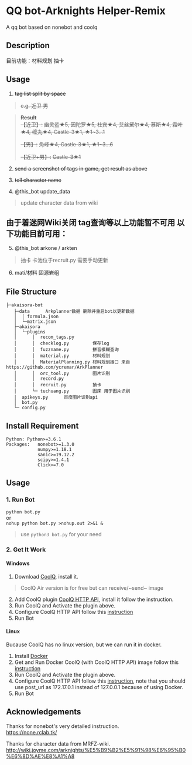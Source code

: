 # QQ bot-Arknights Helper-Remix
A qq bot based on nonebot and coolq

## Description
目前功能：材料规划 抽卡
## Usage
1. ~~tag list split by space~~
>~~e.g. 近卫 男~~

>**~~Result~~**\
>~~【近卫】:~~
>~~幽灵鲨★5, 因陀罗★5, 杜宾★4, 艾丝黛尔★4, 慕斯★4, 霜叶★4, 缠丸★4, Castle-3★1, ★1~3...1~~
>
>~~【男】:~~
>~~角峰★4, Castle-3★1, ★1~3...6~~
>
>~~【近卫+男】:~~
>~~Castle-3★1~~

2. ~~send a screenshot of tags in game, get result as above~~

3. ~~tell character name~~

4. @this_bot update_data

>update character data from wiki

## 由于着迷网Wiki关闭  tag查询等以上功能暂不可用 以下功能目前可用：

5. @this_bot arkone / arkten

>抽卡 卡池位于recruit.py 需要手动更新



6. mati/材料 固源岩组

## File Structure
```
├─akaisora-bot
   ├─data      Arkplanner数据 删除并重启bot以更新数据
   │  │ formula.json   
   │  └─matrix.json
   ├─akaisora
   │  └─plugins
   │      │  recom_tags.py
   │      │  checklog.py         保存log
   │      │  fuzzname.py         拼音模糊查询
   │      │  material.py         材料规划
   │      │  MaterialPlanning.py 材料规划接口 来自https://github.com/ycremar/ArkPlanner
   │      │  orc_tool.py         图片识别
   │      │  record.py           
   │      │  recruit.py          抽卡
   │      └─ tuchuang.py         图床 用于图片识别
   │  apikeys.py      百度图片识别api
   │  bot.py
   └─ config.py
```

## Install Requirement
```
Python: Python>=3.6.1
Packages:   nonebot>=1.3.0
            numpy>=1.18.1
            sanic>=19.12.2
            scipy>=1.4.1
            Click>=7.0
```

## Usage
### 1. Run Bot
`python bot.py`\
or\
`nohup python bot.py >nohup.out 2>&1 &`
> use `python3 bot.py` for your need

### 2. Get It Work
#### Windows

1. Download [CoolQ](https://cqp.cc/b/news), install it.
> CoolQ Air version is for free but can receive/~send~ image
2. Add CoolQ plugin [CoolQ HTTP API](https://cqhttp.cc/docs/4.10/#/), install it follow the instruction.
3. Run CoolQ and Activate the plugin above.
4. Configure CoolQ HTTP API follow this [instruction](https://none.rclab.tk/guide/getting-started.html#%E9%85%8D%E7%BD%AE-coolq-http-api-%E6%8F%92%E4%BB%B6)
5. Run Bot

#### Linux
Bucause CoolQ has no linux version, but we can run it in docker.
1. Install [Docker](https://docs.docker.com/install/linux/docker-ce/ubuntu/)
2. Get and Run Docker CoolQ (with CoolQ HTTP API) image follow this [instruction](https://cqhttp.cc/docs/4.10/#/?id=%E4%BD%BF%E7%94%A8-docker)
3. Run CoolQ and Activate the plugin above.
4. Configure CoolQ HTTP API follow this [instruction](https://none.rclab.tk/guide/getting-started.html#%E9%85%8D%E7%BD%AE-coolq-http-api-%E6%8F%92%E4%BB%B6), note that you should use post_url as 172.17.0.1 instead of 127.0.0.1 because of using Docker.
5. Run Bot

## Acknowledgements
Thanks for nonebot's very detailed instruction.\
https://none.rclab.tk/

Thanks for character data from MRFZ-wiki.\
http://wiki.joyme.com/arknights/%E5%B9%B2%E5%91%98%E6%95%B0%E6%8D%AE%E8%A1%A8
